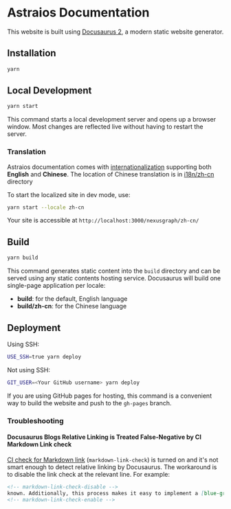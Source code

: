 Astraios Documentation
========================================

This website is built using [Docusaurus 2](https://docusaurus.io/), a modern static website generator.

Installation
------------

```bash
yarn
```

Local Development
-----------------

```bash
yarn start
```

This command starts a local development server and opens up a browser window. Most changes are reflected live without
having to restart the server.

### Translation

Astraios documentation comes with [internationalization][Docusaurus i18n] supporting both **English** and
**Chinese**. The location of Chinese translation is in [i18n/zh-cn](./i18n/zh-cn) directory

To start the localized site in dev mode, use:

```bash
yarn start --locale zh-cn
```

Your site is accessible at `http://localhost:3000/nexusgraph/zh-cn/`

Build
-----

```bash
yarn build
```

This command generates static content into the `build` directory and can be served using any static contents hosting
service. Docusaurus will build one single-page application per locale:

- **build**: for the default, English language
- **build/zh-cn**: for the Chinese language

Deployment
----------

Using SSH:

```bash
USE_SSH=true yarn deploy
```

Not using SSH:

```bash
GIT_USER=<Your GitHub username> yarn deploy
```

If you are using GitHub pages for hosting, this command is a convenient way to build the website and push to the
`gh-pages` branch.

### Troubleshooting

#### Docusaurus Blogs Relative Linking is Treated False-Negative by CI Markdown Link check

[CI check for Markdown link](../.github/workflows/ci-cd.yml) (`markdown-link-check`) is turned on and it's not smart
enough to detect relative linking by Docusaurus. The workaround is to disable the link check at the relevant line. For
example:

```markdown
<!-- markdown-link-check-disable -->
known. Additionally, this process makes it easy to implement a [blue-green deployment](continuous-delivery) or
<!-- markdown-link-check-enable -->
```

[Docusaurus i18n]: https://docusaurus.io/docs/next/i18n/tutorial
